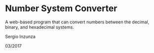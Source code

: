 # Number System Converter

A web-based program that can convert numbers between the decimal, binary, and hexadecimal systems.

Sergio Inzunza

03/2017
